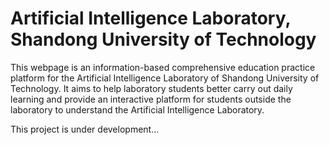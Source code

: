 # Artificial Intelligence Laboratory, Shandong University of Technology

This webpage is an information-based comprehensive education practice platform for the Artificial Intelligence Laboratory of Shandong University of Technology. It aims to help laboratory students better carry out daily learning and provide an interactive platform for students outside the laboratory to understand the Artificial Intelligence Laboratory.

This project is under development...
